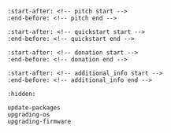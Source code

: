 ```{include} ../../projects/unipi-control-os/README.md
:start-after: <!-- pitch start -->
:end-before: <!-- pitch end -->
```

```{include} ../../projects/unipi-control-os/README.md
:start-after: <!-- quickstart start -->
:end-before: <!-- quickstart end -->
```

```{include} ../../projects/unipi-control-os/README.md
:start-after: <!-- donation start -->
:end-before: <!-- donation end -->
```

```{include} ../../projects/unipi-control-os/README.md
:start-after: <!-- additional_info start -->
:end-before: <!-- additional_info end -->
```

```{toctree}
:hidden:

update-packages
upgrading-os
upgrading-firmware
```

